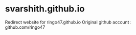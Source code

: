 # svarshith.github.io
Redirect website for ringo47.github.io
Original github account : github.com/ringo47
